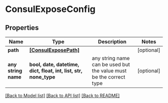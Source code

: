 # ConsulExposeConfig


## Properties
Name | Type | Description | Notes
------------ | ------------- | ------------- | -------------
**path** | [**[ConsulExposePath]**](ConsulExposePath.md) |  | [optional] 
**any string name** | **bool, date, datetime, dict, float, int, list, str, none_type** | any string name can be used but the value must be the correct type | [optional]

[[Back to Model list]](../README.md#documentation-for-models) [[Back to API list]](../README.md#documentation-for-api-endpoints) [[Back to README]](../README.md)



